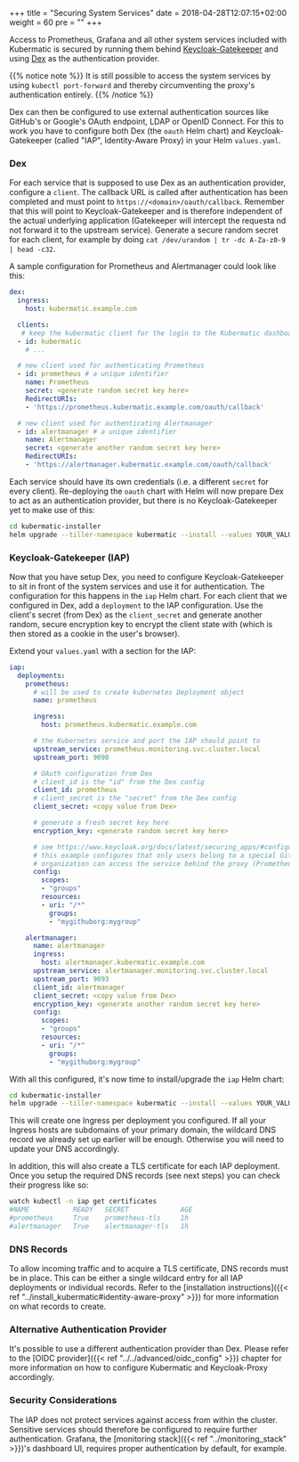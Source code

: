 +++
title = "Securing System Services"
date = 2018-04-28T12:07:15+02:00
weight = 60
pre = "<b></b>"
+++

Access to Prometheus, Grafana and all other system services included with Kubermatic is secured by running them behind
[Keycloak-Gatekeeper](https://github.com/keycloak/keycloak-gatekeeper) and using [Dex](https://github.com/dexidp/dex)
as the authentication provider.

{{% notice note %}}
It is still possible to access the system services by using `kubectl port-forward` and thereby circumventing the
proxy's authentication entirely.
{{% /notice %}}

Dex can then be configured to use external authentication sources like GitHub's or Google's OAuth endpoint, LDAP or
OpenID Connect. For this to work you have to configure both Dex (the `oauth` Helm chart) and Keycloak-Gatekeeper
(called "IAP", Identity-Aware Proxy) in your Helm `values.yaml`.

### Dex

For each service that is supposed to use Dex as an authentication provider, configure a `client`. The callback URL is
called after authentication has been completed and must point to `https://<domain>/oauth/callback`. Remember that this
will point to Keycloak-Gatekeeper and is therefore independent of the actual underlying application (Gatekeeper will
intercept the requesta nd not forward it to the upstream service). Generate a secure random secret for each client,
for example by doing `cat /dev/urandom | tr -dc A-Za-z0-9 | head -c32`.

A sample configuration for Prometheus and Alertmanager could look like this:

```yaml
dex:
  ingress:
    host: kubermatic.example.com

  clients:
   # keep the kubermatic client for the login to the Kubermatic dashboard
  - id: kubermatic
    # ...

  # new client used for authenticating Prometheus
  - id: prometheus # a unique identifier
    name: Prometheus
    secret: <generate random secret key here>
    RedirectURIs:
    - 'https://prometheus.kubermatic.example.com/oauth/callback'

  # new client used for authenticating Alertmanager
  - id: alertmanager # a unique identifier
    name: Alertmanager
    secret: <generate another random secret key here>
    RedirectURIs:
    - 'https://alertmanager.kubermatic.example.com/oauth/callback'
```

Each service should have its own credentials (i.e. a different `secret` for every client). Re-deploying the `oauth` chart
with Helm will now prepare Dex to act as an authentication provider, but there is no Keycloak-Gatekeeper yet to make use of
this:

```bash
cd kubermatic-installer
helm upgrade --tiller-namespace kubermatic --install --values YOUR_VALUES_YAML_PATH --namespace oauth oauth charts/oauth/
```

### Keycloak-Gatekeeper (IAP)

Now that you have setup Dex, you need to configure Keycloak-Gatekeeper to sit in front of the system services and use it
for authentication. The configuration for this happens in the `iap` Helm chart. For each client that we configured in Dex,
add a `deployment` to the IAP configuration. Use the client's secret (from Dex) as the `client_secret` and generate
another random, secure encryption key to encrypt the client state with (which is then stored as a cookie in the user's
browser).

Extend your `values.yaml` with a section for the IAP:

```yaml
iap:
  deployments:
    prometheus:
      # will be used to create kubernetes Deployment object
      name: prometheus

      ingress:
        host: prometheus.kubermatic.example.com

      # the Kubernetes service and port the IAP should point to
      upstream_service: prometheus.monitoring.svc.cluster.local
      upstream_port: 9090

      # OAuth configuration from Dex
      # client_id is the "id" from the Dex config
      client_id: prometheus
      # client_secret is the "secret" from the Dex config
      client_secret: <copy value from Dex>

      # generate a fresh secret key here
      encryption_key: <generate random secret key here>

      # see https://www.keycloak.org/docs/latest/securing_apps/#configuration-options
      # this example configures that only users belong to a special GitHub
      # organization can access the service behind the proxy (Prometheus in this case)
      config:
        scopes:
        - "groups"
        resources:
        - uri: "/*"
          groups:
          - "mygithuborg:mygroup"

    alertmanager:
      name: alertmanager
      ingress:
        host: alertmanager.kubermatic.example.com
      upstream_service: alertmanager.monitoring.svc.cluster.local
      upstream_port: 9093
      client_id: alertmanager
      client_secret: <copy value from Dex>
      encryption_key: <generate another random secret key here>
      config:
        scopes:
        - "groups"
        resources:
        - uri: "/*"
          groups:
          - "mygithuborg:mygroup"
```

With all this configured, it's now time to install/upgrade the `iap` Helm chart:

```bash
cd kubermatic-installer
helm upgrade --tiller-namespace kubermatic --install --values YOUR_VALUES_YAML_PATH --namespace iap charts/iap/
```

This will create one Ingress per deployment you configured. If all your Ingress hosts are subdomains of your
primary domain, the wildcard DNS record we already set up earlier will be enough. Otherwise you will need to
update your DNS accordingly.

In addition, this will also create a TLS certificate for each IAP deployment. Once you setup the required DNS
records (see next steps) you can check their progress like so:

```bash
watch kubectl -n iap get certificates
#NAME           READY   SECRET             AGE
#prometheus     True    prometheus-tls     1h
#alertmanager   True    alertmanager-tls   1h
```

### DNS Records

To allow incoming traffic and to acquire a TLS certificate, DNS records must be in place. This can be either
a single wildcard entry for all IAP deployments or individual records. Refer to the
[installation instructions]({{< ref "../install_kubermatic#identity-aware-proxy" >}}) for more information on
what records to create.

### Alternative Authentication Provider

It's possible to use a different authentication provider than Dex. Please refer to the
[OIDC provider]({{< ref "../../advanced/oidc_config" >}}) chapter for more information on how to configure
Kubermatic and Keycloak-Proxy accordingly.

### Security Considerations

The IAP does not protect services against access from within the cluster. Sensitive services should therefore
be configured to require further authentication. Grafana, the [monitoring stack]({{< ref "../monitoring_stack" >}})'s
dashboard UI, requires proper authentication by default, for example.
